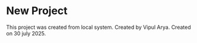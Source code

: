 # New Project

This project was created from local system.
Created by Vipul Arya.
Created on 30 july 2025.

